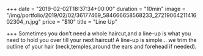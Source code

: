 +++
date = "2019-02-02T18:37:34+00:00"
duration = "10min"
image = "/img/portfolio/2019/02/02/36177469_584666658568233_2721906421141602304_n.jpg"
price = "$10"
title = "Line Up"

+++
Sometimes you don’t need a whole haircut,and a line-up is what you need to hold you over till your next haircut! A line-up is simple... we trim the outline of your hair (neck,temples,around the ears and forehead if needed). 